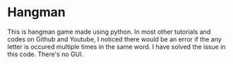 # Hangman
This is hangman game made using python. In most other tutorials and codes on Github and Youtube, I noticed there would be an error if the any letter is occured multiple times in the same word. I have solved the issue in this code. There's no GUI.
